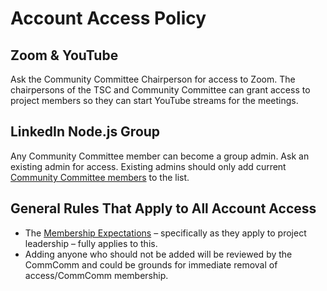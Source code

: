 # Account Access Policy

## Zoom & YouTube

Ask the Community Committee Chairperson for access to Zoom. The chairpersons of the TSC and Community Committee can grant access to project members so they can start YouTube streams for the meetings.

## LinkedIn Node.js Group

Any Community Committee member can become a group admin. Ask an existing admin for access. Existing admins should only add current [Community Committee members](https://github.com/nodejs/community-committee#community-committee-members) to the list.

## General Rules That Apply to All Account Access

- The [Membership Expectations](https://github.com/nodejs/admin/blob/master/MemberExpectations.md) – specifically as they apply to project leadership – fully applies to this.
- Adding anyone who should not be added will be reviewed by the CommComm and could be grounds for immediate removal of access/CommComm membership.
